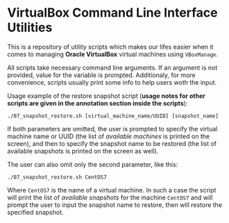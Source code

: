 # VirtualBox Command Line Interface Utilities

This is a repository of utility scripts which makes our lifes easier when it comes to managing **Oracle VirtualBox** virtual machines using `VBoxManage`.

All scripts take necessary command line arguments. If an argument is not provided, value for the variable is prompted. Additionaly, for more convenience, scripts usually print some info to help users woth the input.

Usage example of the restore snapshot script (**usage notes for other scripts are given in the annotation section inside the scripts**):

    ./07_snapshot_restore.sh [virtual_machine_name/UUID] [snapshot_name]

If both parameters are omitted, the user is prompted to specify the virtual machine name or UUID (the list of *available machines* is printed on the screen), and then to specify the snapshot name to be restored (the list of available snapshots is printed on the screen as well).

The user can also omit only the second parameter, like this:

    ./07_snapshot_restore.sh CentOS7

Where `CentOS7` is the name of a virtual machine. In such a case the script will print the list of *available snapshots* for the machine `CentOS7` and will prompt the user to input the snapshot name to restore, then will restore the specified snapshot.
